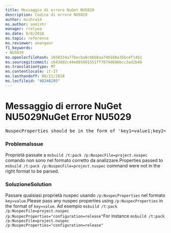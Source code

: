 ```yaml
---
title: Messaggio di errore NuGet NU5029
description: Codice di errore NU5029
author: mishra14
ms.author: anmishr
manager: rrelyea
ms.date: 8/8/2018
ms.topic: reference
ms.reviewer: anangaur
f1_keywords:
- NU5029
ms.openlocfilehash: 1650334a77becba8c66b8aa740188a35bc4f14b1
ms.sourcegitcommit: c643dd2c44e085601551ff7079d696bcc3ad2b49
ms.translationtype: MT
ms.contentlocale: it-IT
ms.lasthandoff: 08/21/2018
ms.locfileid: "40248295"
---
```

# <a name="nuget-error-nu5029"></a><span data-ttu-id="5a2fe-103">Messaggio di errore NuGet NU5029</span><span class="sxs-lookup"><span data-stu-id="5a2fe-103">NuGet Error NU5029</span></span>
<pre>NuspecProperties should be in the form of 'key1=value1;key2=value2'.</pre>

### <a name="issue"></a><span data-ttu-id="5a2fe-104">Problema</span><span class="sxs-lookup"><span data-stu-id="5a2fe-104">Issue</span></span>

<span data-ttu-id="5a2fe-105">Proprietà passate a `msbuild /t:pack /p:NuspecFile=project.nuspec` comando non sono nel formato corretto da analizzare.</span><span class="sxs-lookup"><span data-stu-id="5a2fe-105">Properties passed to `msbuild /t:pack /p:NuspecFile=project.nuspec` command were not in the right format to be parsed.</span></span>


### <a name="solution"></a><span data-ttu-id="5a2fe-106">Soluzione</span><span class="sxs-lookup"><span data-stu-id="5a2fe-106">Solution</span></span>

<span data-ttu-id="5a2fe-107">Passare qualsiasi proprietà nuspec usando `/p:NuspecProperties` nel formato `key=value`.</span><span class="sxs-lookup"><span data-stu-id="5a2fe-107">Please pass any nuspec properties using `/p:NuspecProperties` in the format of `key=value`.</span></span> <span data-ttu-id="5a2fe-108">Ad esempio `msbuild /t:pack /p:NuspecFile=project.nuspec /p:NuspecProperties="configuration=release"`</span><span class="sxs-lookup"><span data-stu-id="5a2fe-108">For instance `msbuild /t:pack /p:NuspecFile=project.nuspec /p:NuspecProperties="configuration=release"`</span></span>


